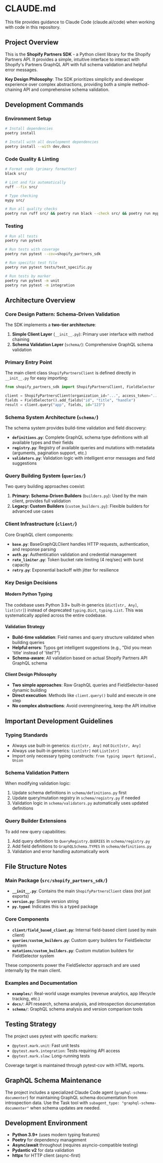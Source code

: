 # CLAUDE.md

This file provides guidance to Claude Code (claude.ai/code) when working with code in this repository.

## Project Overview

This is the **Shopify Partners SDK** - a Python client library for the Shopify Partners API. It provides a simple, intuitive interface to interact with Shopify's Partners GraphQL API with full schema validation and helpful error messages.

**Key Design Philosophy**: The SDK prioritizes simplicity and developer experience over complex abstractions, providing both a simple method-chaining API and comprehensive schema validation.

## Development Commands

### Environment Setup
```bash
# Install dependencies
poetry install

# Install with all development dependencies
poetry install --with dev,docs
```

### Code Quality & Linting
```bash
# Format code (primary formatter)
black src/

# Lint and fix automatically
ruff --fix src/

# Type checking
mypy src/

# Run all quality checks
poetry run ruff src/ && poetry run black --check src/ && poetry run mypy src/
```

### Testing
```bash
# Run all tests
poetry run pytest

# Run tests with coverage
poetry run pytest --cov=shopify_partners_sdk

# Run specific test file
poetry run pytest tests/test_specific.py

# Run tests by marker
poetry run pytest -m unit
poetry run pytest -m integration
```

## Architecture Overview

### Core Design Pattern: Schema-Driven Validation

The SDK implements a **two-tier architecture**:

1. **Simple Client Layer** (`__init__.py`): Primary user interface with method chaining
2. **Schema Validation Layer** (`schema/`): Comprehensive GraphQL schema validation

### Primary Entry Point

The main client class `ShopifyPartnersClient` is defined directly in `__init__.py` for easy importing:

```python
from shopify_partners_sdk import ShopifyPartnersClient, FieldSelector

client = ShopifyPartnersClient(organization_id="...", access_token="...")
fields = FieldSelector().add_fields("id", "title", "handle")
result = client.query("app", fields, id="123")
```

### Schema System Architecture (`schema/`)

The schema system provides build-time validation and field discovery:

- **`definitions.py`**: Complete GraphQL schema type definitions with all available types and their fields
- **`registry.py`**: Registry of available queries and mutations with metadata (arguments, pagination support, etc.)
- **`validators.py`**: Validation logic with intelligent error messages and field suggestions

### Query Building System (`queries/`)

Two query building approaches coexist:

1. **Primary: Schema-Driven Builders** (`builders.py`): Used by the main client, provides full validation
2. **Legacy: Custom Builders** (`custom_builders.py`): Flexible builders for advanced use cases

### Client Infrastructure (`client/`)

Core GraphQL client components:
- **`base.py`**: BaseGraphQLClient handles HTTP requests, authentication, and response parsing
- **`auth.py`**: Authentication validation and credential management
- **`rate_limiter.py`**: Token bucket rate limiting (4 req/sec) with burst capacity
- **`retry.py`**: Exponential backoff with jitter for resilience

### Key Design Decisions

#### Modern Python Typing
The codebase uses Python 3.9+ built-in generics (`dict[str, Any]`, `list[str]`) instead of deprecated `typing.Dict`, `typing.List`. This was systematically applied across the entire codebase.

#### Validation Strategy
- **Build-time validation**: Field names and query structure validated when building queries
- **Helpful errors**: Typos get intelligent suggestions (e.g., "Did you mean 'title' instead of 'titel'?")
- **Schema-aware**: All validation based on actual Shopify Partners API GraphQL schema

#### Client Design Philosophy
- **Two simple approaches**: Raw GraphQL queries and FieldSelector-based dynamic building
- **Direct execution**: Methods like `client.query()` build and execute in one step
- **No complex abstractions**: Avoid overengineering, keep the API intuitive

## Important Development Guidelines

### Typing Standards
- Always use built-in generics: `dict[str, Any]` not `Dict[str, Any]`
- Always use built-in generics: `list[str]` not `List[str]`
- Import only necessary typing constructs: `from typing import Optional, Union`

### Schema Validation Pattern
When modifying validation logic:
1. Update schema definitions in `schema/definitions.py` first
2. Update query/mutation registry in `schema/registry.py` if needed
3. Validation logic in `schema/validators.py` automatically uses updated definitions

### Query Builder Extensions
To add new query capabilities:
1. Add query definition to `QueryRegistry.QUERIES` in `schema/registry.py`
2. Add field definitions to `GraphQLSchema.TYPES` in `schema/definitions.py`
3. Validation and error handling automatically work

## File Structure Notes

### Main Package (`src/shopify_partners_sdk/`)
- **`__init__.py`**: Contains the main `ShopifyPartnersClient` class (not just exports)
- **`version.py`**: Simple version string
- **`py.typed`**: Indicates this is a typed package

### Core Components
- **`client/field_based_client.py`**: Internal field-based client (used by main client)
- **`queries/custom_builders.py`**: Custom query builders for FieldSelector system
- **`mutations/custom_builders.py`**: Custom mutation builders for FieldSelector system

These components power the FieldSelector approach and are used internally by the main client.

### Examples and Documentation
- **`examples/`**: Real-world usage examples (revenue analytics, app lifecycle tracking, etc.)
- **`docs/`**: API research, schema analysis, and introspection documentation
- **`schema/`**: GraphQL schema analysis and version comparison tools

## Testing Strategy

The project uses pytest with specific markers:
- `@pytest.mark.unit`: Fast unit tests
- `@pytest.mark.integration`: Tests requiring API access
- `@pytest.mark.slow`: Long-running tests

Coverage target is maintained through pytest-cov with HTML reports.

## GraphQL Schema Maintenance

The project includes a specialized Claude Code agent (`graphql-schema-documenter`) for maintaining GraphQL schema documentation from introspection data. Use the Task tool with `subagent_type: "graphql-schema-documenter"` when schema updates are needed.

## Development Environment

- **Python 3.9+** (uses modern typing features)
- **Poetry** for dependency management
- **Async/await** throughout (requires asyncio-compatible testing)
- **Pydantic v2** for data validation
- **httpx** for HTTP client (async-first)
